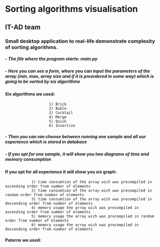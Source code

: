 # Sorting algorithms visualisation

## IT-AD team

### Small desktop application to real-life demonstrate complexity of sorting algorithms.

##### - The file where the program starts: main.py

##### - Here you can see a form, where you can input the parameters of the array (min, max, array size and if it is preordered in some way) which is going to be sorted by six algorithms

#### Six algorithms we used:
                        1) Brick
                        2) Buble
                        3) Cocktail
                        4) Merge
                        5) Quick
                        6) Insertion

##### - Then you can ran choose between running one sample and all our experience which is stored in database


##### - If you opt for one sample, it will show you two diagrams of time and memory consumption

#### If you opt for all experience it will show you six graph:
                1) time consumtion of the array wich was precompiled in ascending order from number of elements
                2) time consumtion of the array wich was precompiled in random order from number of elements
                3) time consumtion of the array wich was precompiled in descending order from number of elements
                4) memory usage the array wich was precompiled in ascending order from number of elements
                5) memory usage the array wich was precompiled in random order from number of elements
                6) memory usage the array wich was precompiled in descending order from number of elements

#### Paterns we used:

